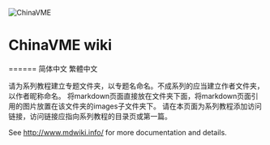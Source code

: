 ![ChinaVME](http://www.chinavme.com/static/image/common/logo.png)
# ChinaVME wiki
======
简体中文
繁體中文

请为系列教程建立专题文件夹，以专题名命名。不成系列的应当建立作者文件夹，以作者昵称命名。
将markdown页面直接放在文件夹下面，将markdown页面引用的图片放置在该文件夹的images子文件夹下。
请在本页面为系列教程添加访问链接，访问链接应指向系列教程的目录页或第一篇。

See http://www.mdwiki.info/ for more documentation and details.
